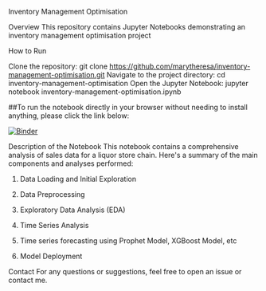 Inventory Management Optimisation

Overview
This repository contains Jupyter Notebooks demonstrating an inventory management optimisation project

How to Run

Clone the repository: git clone https://github.com/marytheresa/inventory-management-optimisation.git
Navigate to the project directory: cd inventory-management-optimisation
Open the Jupyter Notebook: jupyter notebook inventory-management-optimisation.ipynb

##To run the notebook directly in your browser without needing to install anything, please click the link below:

[![Binder](https://mybinder.org/badge_logo.svg)](https://mybinder.org/v2/gh/marytheresa/inventory-management-optimisation/main)

Description of the Notebook
This notebook contains a comprehensive analysis of sales data for a liquor store chain. Here's a summary of the main components and analyses performed:

1. Data Loading and Initial Exploration

2. Data Preprocessing

3. Exploratory Data Analysis (EDA)

4. Time Series Analysis

5. Time series forecasting using Prophet Model, XGBoost Model, etc
  
6. Model Deployment


Contact
For any questions or suggestions, feel free to open an issue or contact me.
